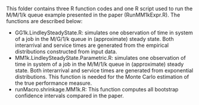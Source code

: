 This folder contains three R function codes and one R script used to run the M/M/1/k queue example presented in the paper (RunMM1kExpr.R). The functions are described below:
* GG1k.LindleySteadyState.R: simulates one observation of time in system of a job in the M/G/1/k queue in (approximate) steady state. Both interarrival and service times are generated from the empirical distributions constructed from input data.
* MM1k.LindleySteadyState.Parametric.R: simulates one observation of time in system of a job in the M/M/1/k queue in (approximate) steady state. Both interarrival and service times are generated from exponential distributions. This function is needed for the Monte Carlo estimation of the true performance measure. 
* runMacro.shrinkage.MM1k.R: This function computes all bootstrap confidence intervals compared in the paper. 

